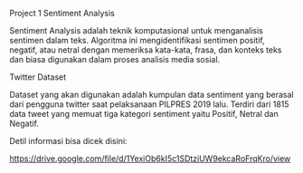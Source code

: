 Project 1 Sentiment Analysis

Sentiment Analysis adalah teknik komputasional untuk menganalisis sentimen dalam teks. Algoritma ini mengidentifikasi sentimen positif, negatif, atau netral dengan memeriksa kata-kata, frasa, dan konteks teks dan biasa digunakan dalam proses analisis media sosial.

Twitter Dataset

Dataset yang akan digunakan adalah kumpulan data sentiment yang berasal dari pengguna twitter saat pelaksanaan PILPRES 2019 lalu. Terdiri dari 1815 data tweet yang memuat tiga kategori sentiment yaitu Positif, Netral dan Negatif.


Detil informasi bisa dicek disini:

https://drive.google.com/file/d/1YexiOb6kI5c1SDtziUW9ekcaRoFrqKro/view
